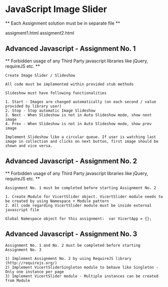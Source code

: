 # JavaScript Image Slider

** Each Assignment solution must be in separate file **

assigment1.html
assigment2.html

## Advanced Javascript - Assignment No. 1

** Forbidden usage of any Third Party javascript libraries like jQuery, requireJS etc. **

	Create Image Slider / Slideshow
	
	All code must be implemented within provided stub methods

	Slideshow must have following functionalities

	1. Start - Images are changed automatically (on each second / value provided by library user)
	2. Stop - Stop automatic Image Slideshow
	3. Next - When Slideshow is not in Auto Slideshow mode, show next image
	4. Prev - When Slideshow is not in Auto Slideshow mode, show prev image

	Implement Slideshow like a circular queue. If user is watching last image in collection and clicks on next button, first image should be shown and vice versa.

## Advanced Javascript - Assignment No. 2

** Forbidden usage of any Third Party javascript libraries like jQuery, requireJS etc. **

	Assignment No. 1 must be completed before starting Assignment No. 2

	1. Create Module for VicertSlider object. VicertSlider module needs to be created by using Namespace + Module pattern
	2. All code regarding VicertSlider module must be inside external javascript file

	Global Namespace object for this assignment:  var VicertApp = {};

## Advanced Javascript - Assignment No. 3

	Assignment No. 1 and No. 2 must be completed before starting Assignment No. 3
	
	1) Implement Assignment No. 2 by using RequireJS library (http://requirejs.org/)
	2) Implement VicertSliderSingleton module to behave like Singleton - Only one instance per page
	3) Implement VicertSlider module - Multiple instances can be created from Module 